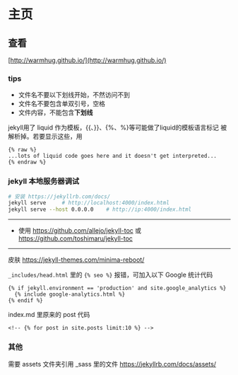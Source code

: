 # 主页

## 查看

[http://warmhug.github.io/](http://warmhug.github.io/)

### tips

- 文件名不要以下划线开始，不然访问不到
- 文件名不要包含单双引号，空格
- 文件内容，不能包含**下划线**

jekyll用了 liquid 作为模板，{{、}}、{%、%}等可能做了liquid的模板语言标记 被解析掉。若要显示这些，用

```text
{% raw %}
...lots of liquid code goes here and it doesn't get interpreted...
{% endraw %}
```

### jekyll 本地服务器调试

```sh
# 安装 https://jekyllrb.com/docs/
jekyll serve     # http://localhost:4000/index.html
jekyll serve --host 0.0.0.0    # http://ip:4000/index.html
```

---

- 使用 https://github.com/allejo/jekyll-toc 或 https://github.com/toshimaru/jekyll-toc

---

皮肤 https://jekyll-themes.com/minima-reboot/

`_includes/head.html` 里的 `{% seo %}` 报错，可加入以下 Google 统计代码

```text
{% if jekyll.environment == 'production' and site.google_analytics %}
  {% include google-analytics.html %}
{% endif %}
```

index.md 里原来的 post 代码

```text
<!-- {% for post in site.posts limit:10 %} -->
```

### 其他

需要 assets 文件夹引用 _sass 里的文件 https://jekyllrb.com/docs/assets/
